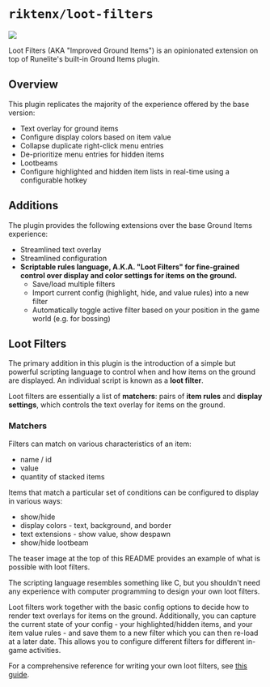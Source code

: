 # `riktenx/loot-filters`

![](https://github.com/riktenx/loot-filters/blob/main/readme-images/header.png)

Loot Filters (AKA "Improved Ground Items") is an opinionated extension on top of Runelite's built-in Ground Items
plugin.

## Overview

This plugin replicates the majority of the experience offered by the base version:
* Text overlay for ground items
* Configure display colors based on item value
* Collapse duplicate right-click menu entries
* De-prioritize menu entries for hidden items
* Lootbeams
* Configure highlighted and hidden item lists in real-time using a configurable hotkey

## Additions

The plugin provides the following extensions over the base Ground Items experience:
* Streamlined text overlay
* Streamlined configuration
* **Scriptable rules language, A.K.A. "Loot Filters" for fine-grained control over display and color settings for items
  on the ground.**
  * Save/load multiple filters
  * Import current config (highlight, hide, and value rules) into a new filter
  * Automatically toggle active filter based on your position in the game world (e.g. for bossing)

## Loot Filters

The primary addition in this plugin is the introduction of a simple but powerful scripting language to control when and
how items on the ground are displayed. An individual script is known as a **loot filter**.

Loot filters are essentially a list of **matchers**: pairs of **item rules** and **display settings**, which controls the
text overlay for items on the ground.

### Matchers

Filters can match on various characteristics of an item:
* name / id
* value
* quantity of stacked items

Items that match a particular set of conditions can be configured to display in various ways:
* show/hide
* display colors - text, background, and border
* text extensions - show value, show despawn
* show/hide lootbeam

The teaser image at the top of this README provides an example of what is possible with loot filters.

The scripting language resembles something like C, but you shouldn't need any experience with computer programming to
design your own loot filters.

Loot filters work together with the basic config options to decide how to render text overlays for items on the ground.
Additionally, you can capture the current state of your config - your highlighted/hidden items, and your item value
rules - and save them to a new filter which you can then re-load at a later date. This allows you to configure different
filters for different in-game activities.

For a comprehensive reference for writing your own loot filters, see [this guide](https://github.com/riktenx/loot-filters/blob/main/guides/loot-filters.md).